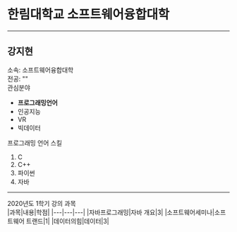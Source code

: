 # 한림대학교 소프트웨어융합대학
---

강지현
---
소속: 소프트웨어융합대학   
전공: ""   
관심분야   
* **프로그래밍언어**
* 인공지능
* VR
* 빅데이터

프로그래밍 언어 스킬   
1. C
2. C++
3. 파이썬
4. 자바

---------------------

2020년도 1학기 강의 과목   
|과목|내용|학점|
|---|---|---|
|자바프로그래밍|자바 개요|3|
|소프트웨어세미나|소프트웨어 트랜드|1|
|데이터의힘|데이터|3|




